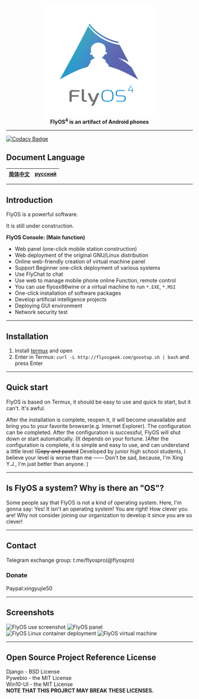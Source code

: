 <div align="center">
   <img width="300" src="img/flyos.png" alt="logo"></br>
   <strong>FlyOS<sup>4</sup> is an artifact of Android phones</strong>
</div>

---

[![Codacy Badge](https://api.codacy.com/project/badge/Grade/1b51bf8e7f61450f8bc37c3609c188da)](https://app.codacy.com/gh/NaturalSelect/flyos?utm_source=github.com&utm_medium=referral&utm_content=NaturalSelect/flyos&utm_campaign=Badge_Grade_Settings)

## Document Language
|[简体中文](https://github.com/FuckOS/FlyOSDoc_Purified/blob/master/CN.md)|[русский](https://github.com/FuckOS/FlyOSDoc_Purified/blob/master/RU.md)|
|------|------|

---

## Introduction
FlyOS is a powerful software.

It is still under construction.

**FlyOS Console: (Main function)**
- Web panel (one-click mobile station construction)
- Web deployment of the original GNU/Linux distribution
- Online web-friendly creation of virtual machine panel
- Support Beginner one-click deployment of various systems
- Use FlyChat to chat 
- Use web to manage mobile phone online Function, remote control
- You can use flyosx86wine or a virtual machine to run `*.EXE`, `*.MSI`
- One-click installation of software packages
- Develop artificial intelligence projects
- Deploying GUI environment
- Network security test

---

## Installation

1. Install [termux](http://f-droid.org/en/packages/com.termux/) and open
2. Enter in Termux: `curl -L http://flyosgeek.com/gosetup.sh | bash` and press Enter

---

## Quick start
FlyOS is based on Termux, it should be easy to use and quick to start, but it can't. It's awful.

After the installation is complete, reopen it, it will become unavailable and bring you to your favorite browser(e.g. Internet Explorer). The configuration can be completed. After the configuration is successful, FlyOS will shut down or start automatically. (It depends on your fortune. )After the configuration is complete, it is simple and easy to use, and can understand a little level (~~Copy and pasted~~ Developed by junior high school students, I believe your level is worse than me —— Don't be sad, because, I'm Xing Y.J., I'm just better than anyone. )

---

## Is FlyOS a system? Why is there an "OS"? 

Some people say that FlyOS is not a kind of operating system. Here, I'm gonna say: Yes! It isn't an operating system! You are right! How clever you are! Why not consider joining our organization to develop it since you are so clever! 

---

## Contact

Telegram exchange group: t.me/flyospro(@flyospro)

### Donate 

Paypal:xingyujie50

---

## Screenshots

![FlyOS use screenshot](/img/screenshot.jpg)
![FlyOS panel](/img/panel.jpg)
![FlyOS Linux container deployment](/img/deploy.jpg)
![FlyOS virtual machine](/img/vm1.jpg)

---

## Open Source Project Reference License

 Django - BSD License  
 Pywebio - the MIT License  
 Win10-UI - the MIT License  
**NOTE THAT THIS PROJRCT MAY BREAK THESE LICENSES.**
